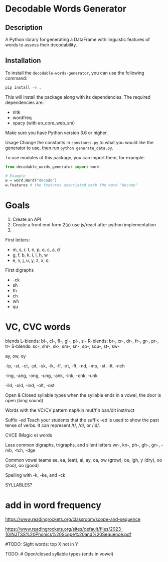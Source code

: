 # Decodable Words Generator

## Description

A Python library for generating a DataFrame with linguistic features of words to assess their decodability.

## Installation

To install the `decodable-words-generator`, you can use the following command:

```bash
pip install -e .
```

This will install the package along with its dependencies. The required dependencies are:

- nltk
- wordfreq
- spacy (with en_core_web_sm)

Make sure you have Python version 3.6 or higher.

Usage
Change the constants in `constants.py` to what you would like the generator to use, then run `python generate_data.py`.

To use modules of this package, you can import them, for example:

```python
from decodable_words_generator import word

# Example
w = word.Word("decode")
w.features # the features associated with the word "decode"
```

# Goals

1. Create an API
2. Create a front end form
    2(a) use js/react after python implementation
3. 


First letters:
 - m, s, r, t, n, p, o, c, a, d
 - g, f, b, k, i, l, h, w
 - e, v, j, u, y, z, x, q




First digraphs
 - -ck
 - sh
 - th
 - ch
 - wh
 - qu


# VC, CVC words

blends 
L-blends: bl-, cl-, fl-, gl-, pl-, sl-
R-blends: br-, cr-, dr-, fr-, gr-, pr-, tr-
S-blends: sc-, shr-, sk-, sm-, sn-, sp-, squ-, st-, sw-

ay, ow, oy


-lp, -st, -ct, -pt, -sk, -lk, -lf, -xt, -ft, -nd, -mp, -st, -lt, -nch

-ing, -ang, -ong, -ung, -ank, -ink, -onk, -unk

-ild, -old, -ind, -olt, -ost

Open & Closed syllable types
when the syllable ends in a vowel, the door is open (long sound)

Words with the VC/CV pattern
nap/kin muf/fin ban/dit inst/ruct


Suffix -ed
Teach your students that the suffix -ed is used to show the past tense of verbs. It can represent /t/, /d/, or /id/.

CVCE (Magic e) words




Less common digraphs, trigraphs, and silent letters
wr-, kn-, ph-, gh-, gn-, -mb, -tch, -dge



Common vowel teams
ee, ea, (eat), ai, ay, oa, ow (grow), oe, igh, y (dry), oo (zoo), oo (good)

Spelling with -k, -ke, and -ck


SYLLABLES?


# add in word frequency


https://www.readingrockets.org/classroom/scope-and-sequence

https://www.readingrockets.org/sites/default/files/2023-10/NJTSS%20Phonics%20Scope%20and%20Sequence.pdf



#TODO: Sight words: top X not in Y


TODO: # Open/closed syllable types (ends in vowel)
